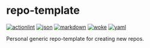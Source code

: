 # repo-template

[![actionlint](https://github.com/vpayno/repo-template/actions/workflows/gh-actions.yaml/badge.svg?branch=main)](https://github.com/vpayno/repo-template/actions/workflows/gh-actions.yaml)
[![json](https://github.com/vpayno/repo-template/actions/workflows/json.yaml/badge.svg?branch=main)](https://github.com/vpayno/repo-template/actions/workflows/json.yaml)
[![markdown](https://github.com/vpayno/repo-template/actions/workflows/markdown.yaml/badge.svg?branch=main)](https://github.com/vpayno/repo-template/actions/workflows/markdown.yaml)
[![woke](https://github.com/vpayno/repo-template/actions/workflows/woke.yaml/badge.svg?branch=main)](https://github.com/vpayno/repo-template/actions/workflows/woke.yaml)
[![yaml](https://github.com/vpayno/repo-template/actions/workflows/yaml.yaml/badge.svg?branch=main)](https://github.com/vpayno/repo-template/actions/workflows/yaml.yaml)

Personal generic repo-template for creating new repos.
